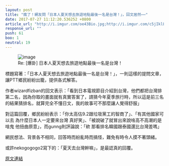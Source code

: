 ```yaml
---
layout: post
title: "瘋了！網友問「日本人夏天想去旅遊地點最後一名是台灣！」，回文居然⋯⋯"
date: 2017-07-27 11:12:20.536252 +0800
article_url: "http://i.imgur.com/oe43Bio.jpg;http://i.imgur.com/c5jIklL.jpg;http://www.travel.co.jp/special/summer/survey.html"
response_url: ""
push: 61
boo: 1
neutral: 19
---
```


<figure>
<img src="http://i.imgur.com/oe43Bio.jpg" alt="image">
<figcaption>
Re: [爆卦] 日本人夏天想去旅遊地點最後一名是台灣！
</figcaption>
</figure>

標題寫著：「日本人夏天想去旅遊地點最後一名是台灣！」，一則這樣的提問文章，讓PTT鄉民紛紛出籠，提供各式解答。

作者wizardfizban的回文表示：「看到日本電視節目介紹到台灣，他們都把台灣排第二名，因為你取的畫面就有真實答案了，請猜今年夏季旅行時，所以這是前三名的結果猜排名，就算完全不懂日文，我的故事可不那麼讓人覺得舒服」

對這篇回覆，鄉民紛紛表示：「你太高估9.2跟垃圾黨工的智商了」、「有其他國家可以去 為什麼日本人一定要來台灣 真好笑」、「被說破了就冒出來說啥高不高潮的是啥鬼 他扭曲原意」，而gunng則評論說：「欸 那看排名韓國跟泰國還比台灣差嗎」

網民想法、背景各不相同，回答時而紛亂時而搞怪，難免有時令人摸不著頭緒。

或許nekogogogo2寫下的：「夏天去台灣幹嘛」，是最認真的回覆。

<a href = "https://www.ptt.cc/bbs/Gossiping/M.1501110501.A.330.html">原文連結</a>


